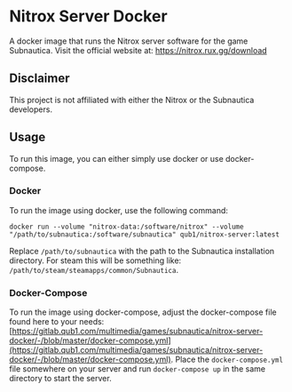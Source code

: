 # Nitrox Server Docker

A docker image that runs the Nitrox server software for the game Subnautica.
Visit the official website at: https://nitrox.rux.gg/download

## Disclaimer

This project is not affiliated with either the Nitrox or the Subnautica developers.

## Usage

To run this image, you can either simply use docker or use docker-compose.

### Docker

To run the image using docker, use the following command:

```shell
docker run --volume "nitrox-data:/software/nitrox" --volume "/path/to/subnautica:/software/subnautica" qub1/nitrox-server:latest
```

Replace `/path/to/subnautica` with the path to the Subnautica installation directory.
For steam this will be something like: `/path/to/steam/steamapps/common/Subnautica`.

### Docker-Compose

To run the image using docker-compose, adjust the docker-compose file found here to your needs: [https://gitlab.qub1.com/multimedia/games/subnautica/nitrox-server-docker/-/blob/master/docker-compose.yml](https://gitlab.qub1.com/multimedia/games/subnautica/nitrox-server-docker/-/blob/master/docker-compose.yml).
Place the `docker-compose.yml` file somewhere on your server and run `docker-compose up` in the same directory to start the server.
